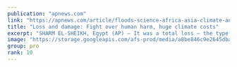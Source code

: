 ```yaml
---
publication: "apnews.com"
link: "https://apnews.com/article/floods-science-africa-asia-climate-and-environment-66e55322884b19ca48577f7541418188"
title: "Loss and damage: Fight over human harm, huge climate costs"
excerpt: "SHARM EL-SHEIKH, Egypt (AP) — It was a total loss — the type that is usually glossed over in big impersonal statistics like $40 billion in damage  from this summer's Pakistan floods that put one-third"
image: "https://storage.googleapis.com/afs-prod/media/a8be846c9e2645dba254b40da60cc3c3/3000.jpeg"
group: pro
rank: 10
---
```

